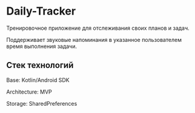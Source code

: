 # Daily-Tracker
Тренировочное приложение для отслеживания своих планов и задач.

Поддерживает звуковые напоминания в указанное пользователем время выполнения задачи.

## Стек технологий
Base: Kotlin/Android SDK

Architecture: MVP  

Storage: SharedPreferences  


